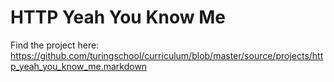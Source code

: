 # HTTP Yeah You Know Me

 Find the project here: https://github.com/turingschool/curriculum/blob/master/source/projects/http_yeah_you_know_me.markdown
